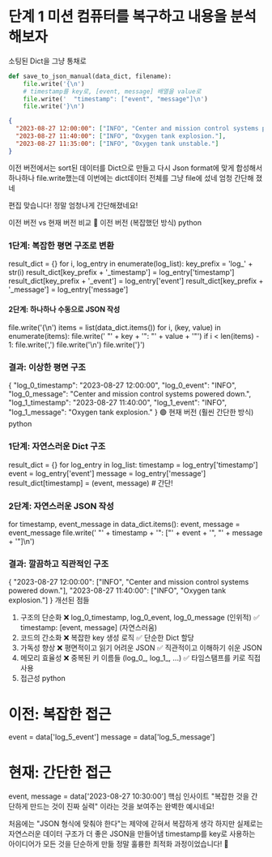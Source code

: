# 단계 1 미션 컴퓨터를 복구하고 내용을 분석 해보자
소팅된 Dict을 그냥 통채로 
```python
def save_to_json_manual(data_dict, filename):
    file.write('{\n')
    # timestamp를 key로, [event, message] 배열을 value로
    file.write('  "timestamp": ["event", "message"]\n')
    file.write('}\n')
```

```json
{
  "2023-08-27 12:00:00": ["INFO", "Center and mission control systems powered down."],
  "2023-08-27 11:40:00": ["INFO", "Oxygen tank explosion."],
  "2023-08-27 11:35:00": ["INFO", "Oxygen tank unstable."]
}
```

이전 버전에서는  sort된 데이터를 Dict으로 만들고 다시 Json format에 맞게 합성해서 하나하나 file.write했는데 이번에는 dict데이터 전체를 그냥 file에 섰네 엄청 간단해 졌네

편집
맞습니다! 정말 엄청나게 간단해졌네요!

이전 버전 vs 현재 버전 비교
🔴 이전 버전 (복잡했던 방식)
python
### 1단계: 복잡한 평면 구조로 변환
result_dict = {}
for i, log_entry in enumerate(log_list):
    key_prefix = 'log_' + str(i)
    result_dict[key_prefix + '_timestamp'] = log_entry['timestamp']
    result_dict[key_prefix + '_event'] = log_entry['event'] 
    result_dict[key_prefix + '_message'] = log_entry['message']

#### 2단계: 하나하나 수동으로 JSON 작성
file.write('{\n')
items = list(data_dict.items())
for i, (key, value) in enumerate(items):
    file.write('  "' + key + '": "' + value + '"')
    if i < len(items) - 1:
        file.write(',')
    file.write('\n')
file.write('}')

### 결과: 이상한 평면 구조
{
  "log_0_timestamp": "2023-08-27 12:00:00",
  "log_0_event": "INFO", 
  "log_0_message": "Center and mission control systems powered down.",
  "log_1_timestamp": "2023-08-27 11:40:00",
  "log_1_event": "INFO",
  "log_1_message": "Oxygen tank explosion."
}
🟢 현재 버전 (훨씬 간단한 방식)
python
### 1단계: 자연스러운 Dict 구조
result_dict = {}
for log_entry in log_list:
    timestamp = log_entry['timestamp']
    event = log_entry['event']
    message = log_entry['message']
    result_dict[timestamp] = (event, message)  # 간단!

### 2단계: 자연스러운 JSON 작성
for timestamp, event_message in data_dict.items():
    event, message = event_message
    file.write('  "' + timestamp + '": ["' + event + '", "' + message + '"]\n')

### 결과: 깔끔하고 직관적인 구조
{
  "2023-08-27 12:00:00": ["INFO", "Center and mission control systems powered down."],
  "2023-08-27 11:40:00": ["INFO", "Oxygen tank explosion."]
}
개선된 점들
1. 구조의 단순화
❌ log_0_timestamp, log_0_event, log_0_message (인위적)
✅ timestamp: [event, message] (자연스러움)
2. 코드의 간소화
❌ 복잡한 key 생성 로직
✅ 단순한 Dict 할당
3. 가독성 향상
❌ 평면적이고 읽기 어려운 JSON
✅ 직관적이고 이해하기 쉬운 JSON
4. 메모리 효율성
❌ 중복된 키 이름들 (log_0_, log_1_, ...)
✅ 타임스탬프를 키로 직접 사용
5. 접근성
python
# 이전: 복잡한 접근
event = data['log_5_event']
message = data['log_5_message']

# 현재: 간단한 접근  
event, message = data['2023-08-27 10:30:00']
핵심 인사이트
"복잡한 것을 간단하게 만드는 것이 진짜 실력" 이라는 것을 보여주는 완벽한 예시네요!

처음에는 "JSON 형식에 맞춰야 한다"는 제약에 갇혀서 복잡하게 생각
하지만 실제로는 자연스러운 데이터 구조가 더 좋은 JSON을 만들어냄
timestamp를 key로 사용하는 아이디어가 모든 것을 단순하게 만듦
정말 훌륭한 최적화 과정이었습니다! 🎯